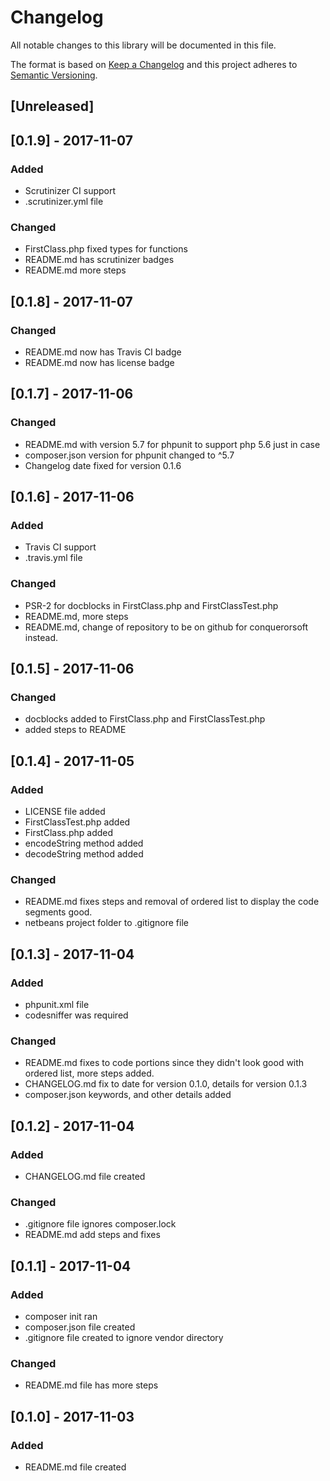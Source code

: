 # Changelog #

All notable changes to this library will be documented in this file.

The format is based on [Keep a Changelog](http://keepachangelog.com/en/1.0.0/)
and this project adheres to [Semantic Versioning](http://semver.org/spec/v2.0.0.html).

## [Unreleased] ##

## [0.1.9] - 2017-11-07 ##
### Added ###
- Scrutinizer CI support
- .scrutinizer.yml file

### Changed ###
- FirstClass.php fixed types for functions
- README.md has scrutinizer badges
- README.md more steps

## [0.1.8] - 2017-11-07 ##
### Changed ###
- README.md now has Travis CI badge
- README.md now has license badge

## [0.1.7] - 2017-11-06 ##
### Changed ###
- README.md with version 5.7 for phpunit to support php 5.6 just in case
- composer.json version for phpunit changed to ^5.7
- Changelog date fixed for version 0.1.6

## [0.1.6] - 2017-11-06 ##
### Added ###
- Travis CI support
- .travis.yml file

### Changed ###
- PSR-2 for docblocks in FirstClass.php and FirstClassTest.php
- README.md, more steps
- README.md, change of repository to be on github for conquerorsoft instead.

## [0.1.5] - 2017-11-06 ##
### Changed ###
- docblocks added to FirstClass.php and FirstClassTest.php
- added steps to README

## [0.1.4] - 2017-11-05 ##
### Added ###
- LICENSE file added
- FirstClassTest.php added
- FirstClass.php added
- encodeString method added
- decodeString method added

### Changed ###
- README.md fixes steps and removal of ordered list to display the code segments good.
- netbeans project folder to .gitignore file

## [0.1.3] - 2017-11-04 ##
### Added ###
- phpunit.xml file
- codesniffer was required

### Changed ###
- README.md fixes to code portions since they didn't look good with ordered list, more steps added.
- CHANGELOG.md fix to date for version 0.1.0, details for version 0.1.3
- composer.json keywords, and other details added

## [0.1.2] - 2017-11-04 ##
### Added ###
- CHANGELOG.md file created

### Changed ###
- .gitignore file ignores composer.lock
- README.md add steps and fixes

## [0.1.1] - 2017-11-04 ##
### Added ###
- composer init ran
- composer.json file created
- .gitignore file created to ignore vendor directory

### Changed ###
- README.md file has more steps

## [0.1.0] - 2017-11-03 ##
### Added ###
- README.md file created
